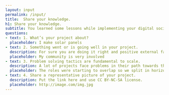 ```yaml
---
layout: input
permalink: /input/
title:  Share your knowledge.
h1: Share your knowledge.
subtitle: You learned some lessons while implementing your digital social innovation project. This is the space where you can share your knowledge and access the experiences of other innovators like you. Why? Because we can learn together how to reach a better impact.
questions:
- text: 1. What’s your project about?
  placeholder: I make solar panels
- text: 2. Something went or is going well in your project.
  description: For sure you are doing it right and positive external factors are also influencing the process... tell everyone what part of your project is working good.
  placeholder: My community is very involved
- text: 3. Problem solving tactics are fundamental to scale.
  description: A lot of projects face problems in their path towards the sustainability. You'd likely experienced problems during implementation. How did you solve them? 
  placeholder: The roles were starting to overlap so we split in horizontal specialized groups
- text: 4. Share a representative picture of your project.
  description: Put the link here and use CC BY-NC-SA license.
  placeholder: http://image.com/img.jpg
---
```

